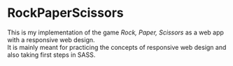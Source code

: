 # RockPaperScissors
This is my implementation of the game <em>Rock, Paper, Scissors</em> as a web app with a responsive web design.<br />
It is mainly meant for practicing the concepts of responsive web design and also taking first steps in SASS.

